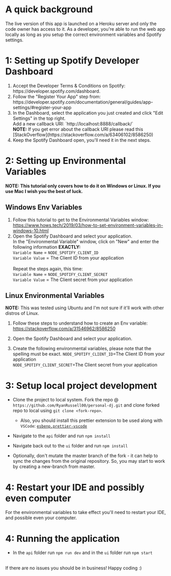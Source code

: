 # A quick background 

The live version of this app is launched on a Heroku server and only the code owner has access to it. As a developer, you're able to run the web app locally as long as you setup the correct environment variables and Spotify settings.

<h1 id="step1"> 1: Setting up Spotify Developer Dashboard</h1>
<ol>
<li>Accept the Developer Terms & Conditions on Spotify: https://developer.spotify.com/dashboard.</li>
<li>Follow the "Register Your App" step from: https://developer.spotify.com/documentation/general/guides/app-settings/#register-your-app</li>
<li>In the Dashboard, select the application you just created and click "Edit Settings" in the top right.
   <br> Add a new callback URI: `http://localhost:8888/callback/`
   <br><b>NOTE:</b> If you get error about the callback URI please read this [StackOverflow](https://stackoverflow.com/a/63406102/8586250)</li>
<li>Keep the Spotify Dashboard open, you'll need it in the next steps.</li>
</ol>

# 2: Setting up Environmental Variables

<b>NOTE: This tutorial only covers how to do it on Windows or Linux. If you use Mac I wish you the best of luck.</b>

## Windows Env Variables

1. Follow this tutorial to get to the Environmental Variables window: https://www.hows.tech/2019/03/how-to-set-environment-variables-in-windows-10.html
2. Open the Spotify Dashboard and select your application.
   <br>
   In the "Environmental Variable" window, click on "New" and enter the following information <b>EXACTLY:</b>
   <br>
   `Variable Name` = `NODE_SPOTIFY_CLIENT_ID`
   <br>
   `Variable Value` = The Client ID from your application
   <br> <br>
   Repeat the steps again, this time:
   <br>
   `Variable Name` = `NODE_SPOTIFY_CLIENT_SECRET`
   <br>
   `Variable Value` = The Client secret from your application
   <br>

## Linux Environmental Variables

<b>NOTE:</b> This was tested using Ubuntu and I'm not sure if it'll work with other distros of Linux.

1. Follow these steps to understand how to create an Env variable: https://stackoverflow.com/a/31546962/8586250

2. Open the Spotify Dashboard and select your application.

3. Create the following environmental variables, please note that the spelling must be exact.
   `NODE_SPOTIFY_CLIENT_ID`=The Client ID from your application
   <br>
   `NODE_SPOTIFY_CLIENT_SECRET`=The Client secret from your application

# 3: Setup local project development

-   Clone the project to local system. Fork the repo @ `https://github.com/RyanRussell00/personal-dj.git` and clone forked repo to local using `git clone <fork-repo>`.
    -   Also, you should install this prettier extension to be used along with `VSCode`: [`esbenp.prettier-vscode`](https://marketplace.visualstudio.com/items?itemName=esbenp.prettier-vscode)

- Navigate to the `api` folder and run `npm install`

- Navigate back out to the `ui` folder and run `npm install`

-   Optionally, don't mutate the master branch of the fork - it can help to sync the changes from the original repository. So, you may start to work by creating a new-branch from master.

# 4: Restart your IDE and possibly even computer

For the environmental variables to take effect you'll need to restart your IDE, and possible even your computer.

# 4: Running the application

- In the `api` folder run `npm run dev` and in the `ui` folder run `npm start`

<br> If there are no issues you should be in business! Happy coding :)
